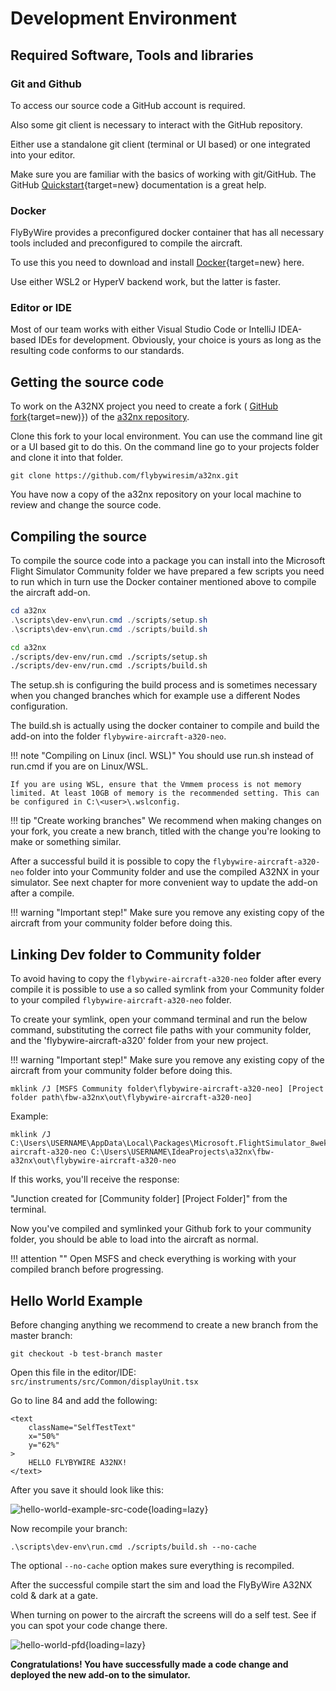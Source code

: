 # Development Environment

## Required Software, Tools and libraries

### Git and Github

To access our source code a GitHub account is required.

Also some git client is necessary to interact with the GitHub repository.

Either use a standalone git client (terminal or UI based) or one integrated into your editor.

Make sure you are familiar with the basics of working with git/GitHub. The GitHub [Quickstart](https://docs.github.com/en/get-started/quickstart){target=new} documentation is a great help.

### Docker

FlyByWire provides a preconfigured docker container that has all necessary tools included and preconfigured to compile the aircraft.

To use this you need to download and install [Docker](https://docs.docker.com/get-docker/){target=new} here.

Use either WSL2 or HyperV backend work, but the latter is faster.

### Editor or IDE

Most of our team works with either Visual Studio Code or IntelliJ IDEA-based IDEs for development. Obviously, your choice is yours as long as the resulting code conforms to our standards.

## Getting the source code

To work on the A32NX project you need to create a fork ( [GitHub fork](https://docs.github.com/en/get-started/quickstart/fork-a-repo){target=new)}) of the [a32nx repository](https://github.com/flybywiresim/a32nx).

Clone this fork to your local environment. You can use the command line git or a UI based git to do this. On the command line go to your projects folder and clone it into that folder.

```
git clone https://github.com/flybywiresim/a32nx.git
```

You have now a copy of the a32nx repository on your local machine to review and change the source code.

## Compiling the source

To compile the source code into a package you can install into the Microsoft Flight Simulator Community folder we have prepared a few scripts you need to run which in turn use the Docker container mentioned above to compile the aircraft add-on.


```powershell title="PowerShell or Cmd Prompt"
cd a32nx
.\scripts\dev-env\run.cmd ./scripts/setup.sh
.\scripts\dev-env\run.cmd ./scripts/build.sh
```

```bash title="git bash or other *nix shells on Windows"
cd a32nx
./scripts/dev-env/run.cmd ./scripts/setup.sh
./scripts/dev-env/run.cmd ./scripts/build.sh
```

The setup.sh is configuring the build process and is sometimes necessary when you changed branches which for example use a different Nodes configuration.

The build.sh is actually using the docker container to compile and build the add-on into the folder `flybywire-aircraft-a320-neo`.

!!! note "Compiling on Linux (incl. WSL)"
    You should use run.sh instead of run.cmd if you are on Linux/WSL.

    If you are using WSL, ensure that the Vmmem process is not memory limited. At least 10GB of memory is the recommended setting. This can be configured in C:\<user>\.wslconfig.

!!! tip "Create working branches"
    We recommend when making changes on your fork, you create a new branch, titled with the change you're looking to make or something similar.

After a successful build it is possible to copy the `flybywire-aircraft-a320-neo` folder into your Community folder and use the compiled A32NX in your simulator. See next chapter for more convenient way to update the add-on after a compile.

!!! warning "Important step!"
    Make sure you remove any existing copy of the aircraft from your community folder before doing this.

## Linking Dev folder to Community folder

To avoid having to copy the `flybywire-aircraft-a320-neo` folder after every compile it is possible to use a so called symlink from your Community folder to your compiled `flybywire-aircraft-a320-neo` folder.

To create your symlink, open your command terminal and run the below command, substituting the correct file paths with your community folder, and the 'flybywire-aircraft-a320' folder from your new project.

!!! warning "Important step!"
    Make sure you remove any existing copy of the aircraft from your community folder before doing this.

```
mklink /J [MSFS Community folder\flybywire-aircraft-a320-neo] [Project folder path\fbw-a32nx\out\flybywire-aircraft-a320-neo]
```

Example:
```
mklink /J C:\Users\USERNAME\AppData\Local\Packages\Microsoft.FlightSimulator_8wekyb3d8bbwe\Community\flybywire-aircraft-a320-neo C:\Users\USERNAME\IdeaProjects\a32nx\fbw-a32nx\out\flybywire-aircraft-a320-neo
```

If this works, you'll receive the response:

"Junction created for \[Community folder] \[Project Folder]" from the terminal.

Now you've compiled and symlinked your Github fork to your community folder, you should be able to load into the aircraft as normal.

!!! attention ""
    Open MSFS and check everything is working with your compiled branch before progressing.

## Hello World Example

Before changing anything we recommend to create a new branch from the master branch:

```
git checkout -b test-branch master
```

Open this file in the editor/IDE:
`src/instruments/src/Common/displayUnit.tsx`

Go to line 84 and add the following:

```
<text
    className="SelfTestText"
    x="50%"
    y="62%"
>
    HELLO FLYBYWIRE A32NX!
</text>
```

After you save it should look like this:

![hello-world-example-src-code](../assets/dev-guide/hello-world-example-src-code.png){loading=lazy}

Now recompile your branch:

```
.\scripts\dev-env\run.cmd ./scripts/build.sh --no-cache
```

The optional `--no-cache` option makes sure everything is recompiled.

After the successful compile start the sim and load the FlyByWire A32NX cold & dark at a gate.

When turning on power to the aircraft the screens will do a self test. See if you can spot your code change there.

![hello-world-pfd](../assets/dev-guide/hello-world-pfd.png){loading=lazy}

**Congratulations! You have successfully made a code change and deployed the new add-on to the simulator.**
